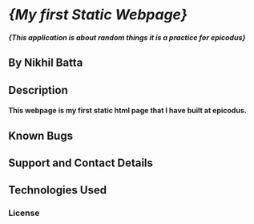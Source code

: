 # _{My first Static Webpage}_

#### _{This application is about random things it is a practice for epicodus}_

## By Nikhil Batta

## Description
#### This webpage is my first static html page that I have built at epicodus.

## Known Bugs

## Support and Contact Details

## Technologies Used

### License 
